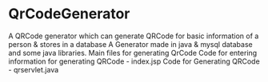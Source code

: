 # QrCodeGenerator
A QRCode generator which can generate QRCode for basic information of a person &amp; stores in a database
A Generator made in java & mysql database and some java libraries.
Main files for generating QrCode
Code for entering information for generating QRCode - index.jsp
Code for Generating QRCode - qrservlet.java
